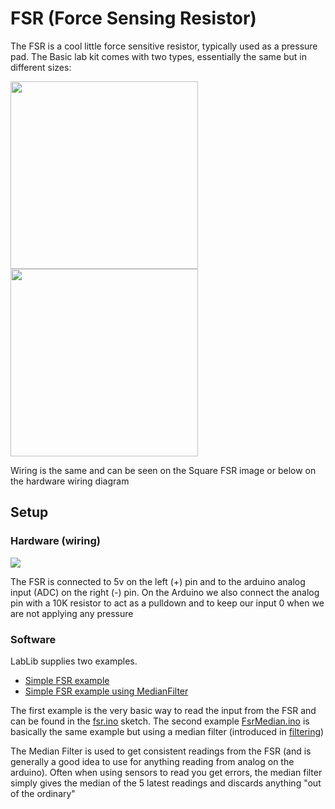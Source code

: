 # FSR (Force Sensing Resistor)

The FSR is a cool little force sensitive resistor, typically used as a pressure pad.
The Basic lab kit comes with two types, essentially the same but in different sizes:

<img src="http://iainmccurdy.org/sensorsworkshop/images/fsr_schematic.jpg" width="300">
<img src="http://sensorembedded.com/images/FORCE_SENSOR_RESISTOR_ROUND_0.5_FSR402.jpg" width="300">

Wiring is the same and can be seen on the Square FSR image or below on the hardware wiring diagram

## Setup

### Hardware (wiring)

<img src="http://zebweb.dk/lablibimg/fsr_wiring.png">

The FSR is connected to 5v on the left (+) pin and to the arduino analog input (ADC) on the right (-) pin. On the Arduino we also connect the analog pin with a 10K resistor to act as a pulldown and to keep our input 0 when we are not applying any pressure

### Software

LabLib supplies two examples. 

* [Simple FSR example](fsr.ino)
* [Simple FSR example using MedianFilter](MedianFsr.ino)

The first example is the very basic way to read the input from the FSR and can be found in the [fsr.ino](fsr.ino) sketch. The second example [FsrMedian.ino](FsrMedian.ino) is basically the same example but using a median filter (introduced in [filtering](https://github.com/LabToolsAU/LabLib/tree/master/filtering))

The Median Filter is used to get consistent readings from the FSR (and is generally a good idea to use for anything reading from analog on the arduino). Often when using sensors to read you get errors, the median filter simply gives the median of the 5 latest readings and discards anything "out of the ordinary"


